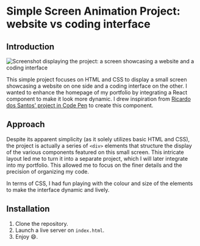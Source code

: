 # Simple Screen Animation Project: website vs coding interface

## Introduction

![Screenshot displaying the project: a screen showcasing a website and a coding interface](/result/simple-screen-snimation_result.png)

This simple project focuses on HTML and CSS to display a small screen showcasing a website on one side and a coding interface on the other. I wanted to enhance the homepage of my portfolio by integrating a React component to make it look more dynamic. I drew inspiration from [Ricardo dos Santos' project in Code Pen](https://codepen.io/whhhhhhaaaaaaat) to create this component.

## Approach

Despite its apparent simplicity (as it solely utilizes basic HTML and CSS), the project is actually a series of `<div>` elements that structure the display of the various components featured on this small screen. This intricate layout led me to turn it into a separate project, which I will later integrate into my portfolio. This allowed me to focus on the finer details and the precision of organizing my code.

In terms of CSS, I had fun playing with the colour and size of the elements to make the interface dynamic and lively.

## Installation

1) Clone the repository.
2) Launch a live server on `index.html`.
3) Enjoy :smile:.
